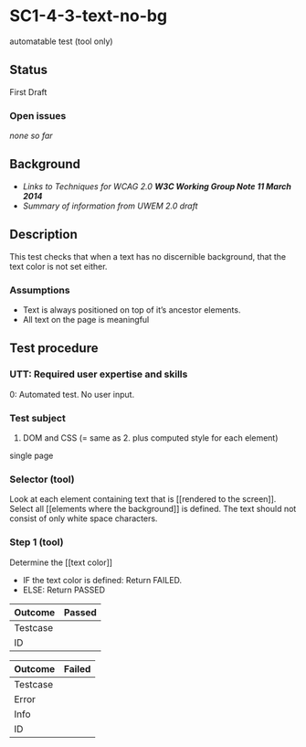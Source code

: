 
# SC1-4-3-text-no-bg 

automatable test (tool only)


## Status
First Draft


### Open issues
*none so far*


## Background
- *Links to Techniques for WCAG 2.0 **W3C Working Group Note 11 March 2014***
- *Summary of information from UWEM 2.0 draft*


## Description
This test checks that when a text has no discernible background, that the text color is not set either.


### Assumptions
- Text is always positioned on top of it’s ancestor elements.
- All text on the page is meaningful


## Test procedure

### UTT: Required user expertise and skills

0: Automated test. No user input.

### Test subject

1. DOM and CSS (= same as 2. plus computed style for each element)

single page

### Selector (tool)

Look at each element containing text that is [[rendered to the screen]]. Select all [[elements where the background]] is defined. The text should not consist of only white space characters.

### Step 1 (tool)

Determine the [[text color]]

- IF the text color is defined: Return FAILED.
- ELSE: Return PASSED

| Outcome  | Passed
|----------|-----
| Testcase |
| ID       |


| Outcome  | Failed
|----------|-----
| Testcase |
| Error    |
| Info     |
| ID       |

